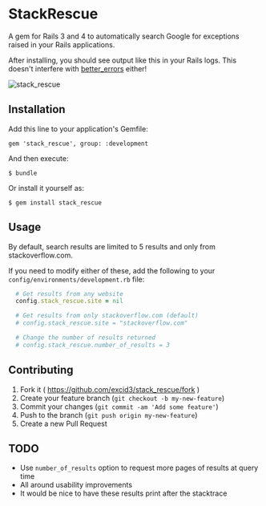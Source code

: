 # StackRescue

A gem for Rails 3 and 4 to automatically search Google for exceptions raised in your Rails applications.

After installing, you should see output like this in your Rails logs. This doesn't interfere with [better_errors](https://github.com/charliesome/better_errors) either!

![stack_rescue](http://cl.ly/W6d3/Screen%20Shot%202014-06-16%20at%205.19.24%20PM.png)

## Installation

Add this line to your application's Gemfile:

    gem 'stack_rescue', group: :development

And then execute:

    $ bundle

Or install it yourself as:

    $ gem install stack_rescue

## Usage

By default, search results are limited to 5 results and only from stackoverflow.com.

If you need to modify either of these, add the following to your
`config/environments/development.rb` file:

```ruby
  # Get results from any website
  config.stack_rescue.site = nil

  # Get results from only stackoverflow.com (default)
  # config.stack_rescue.site = "stackoverflow.com"

  # Change the number of results returned
  # config.stack_rescue.number_of_results = 3
```

## Contributing

1. Fork it ( https://github.com/excid3/stack_rescue/fork )
2. Create your feature branch (`git checkout -b my-new-feature`)
3. Commit your changes (`git commit -am 'Add some feature'`)
4. Push to the branch (`git push origin my-new-feature`)
5. Create a new Pull Request

## TODO

* Use `number_of_results` option to request more pages of results at
  query time
* All around usability improvements
* It would be nice to have these results print after the stacktrace
